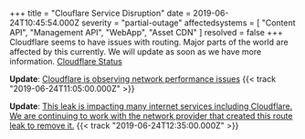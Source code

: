+++
title = "Clouflare Service Disruption"
date = 2019-06-24T10:45:54.000Z
severity = "partial-outage"
affectedsystems = [
  "Content API",
  "Management API",
  "WebApp",
  "Asset CDN"
]
resolved = false
+++
Cloudflare seems to have issues with routing. Major parts of the world are affected by this currently. We will update as soon as we have more information. [Cloudflare Status](https://www.cloudflarestatus.com/)

**Update**: [Cloudflare is observing network performance issues](https://www.cloudflarestatus.com/) {{< track "2019-06-24T11:05:00.000Z" >}}

**Update**: [This leak is impacting many internet services including Cloudflare. We are continuing to work with the network provider that created this route leak to remove it.](https://www.cloudflarestatus.com/) {{< track "2019-06-24T12:35:00.000Z" >}}